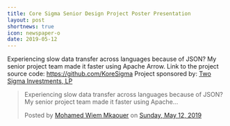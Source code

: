 ```yaml
---
title: Core Sigma Senior Design Project Poster Presentation
layout: post
shortnews: true
icon: newspaper-o
date: 2019-05-12
---
```


<div id="fb-root"></div>
<script async defer crossorigin="anonymous" src="https://connect.facebook.net/en_US/sdk.js#xfbml=1&version=v8.0" nonce="qCVOxGjL"></script>


<p style="text-align:justify">

Experiencing slow data transfer across languages because of JSON? My senior project team made it faster using Apache Arrow.
Link to the project source code: <a href="https://github.com/KoreSigma" target="_blank">https://github.com/KoreSigma</a>
Project sponsored by: <a href="https://www.facebook.com/twosigmainvestments/" target="_blank">Two Sigma Investments, LP</a>

</p>

<div class="fb-post" data-href="https://www.facebook.com/mkaouer/posts/10161738888280453" data-show-text="true" data-width=""><blockquote cite="https://www.facebook.com/mkaouer/posts/10161738888280453" class="fb-xfbml-parse-ignore"><p>Experiencing slow data transfer across languages because of JSON? My senior project team made it faster using Apache...</p>Posted by <a href="https://www.facebook.com/mkaouer">Mohamed Wiem Mkaouer</a> on&nbsp;<a href="https://www.facebook.com/mkaouer/posts/10161738888280453">Sunday, May 12, 2019</a></blockquote></div>
